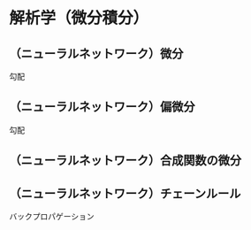 # 解析学（微分積分）

## （ニューラルネットワーク）微分

勾配


## （ニューラルネットワーク）偏微分

勾配


## （ニューラルネットワーク）合成関数の微分



## （ニューラルネットワーク）チェーンルール

バックプロパゲーション
